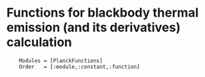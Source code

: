 # Functions for blackbody thermal emission (and its derivatives) calculation

```@autodocs
    Modules = [PlanckFunctions]
    Order   = [:module,:constant,:function]
```